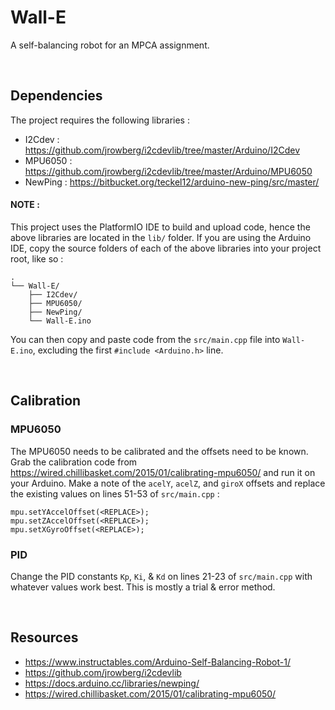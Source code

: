 # Wall-E
A self-balancing robot for an MPCA assignment.

<br />

## Dependencies
The project requires the following libraries :
  - I2Cdev : https://github.com/jrowberg/i2cdevlib/tree/master/Arduino/I2Cdev
  - MPU6050 : https://github.com/jrowberg/i2cdevlib/tree/master/Arduino/MPU6050
  - NewPing : https://bitbucket.org/teckel12/arduino-new-ping/src/master/

#### NOTE :
This project uses the PlatformIO IDE to build and upload code, hence the above libraries are located in the `lib/` folder.
If you are using the Arduino IDE, copy the source folders of each of the above libraries into your project root, like so :
```
.
└── Wall-E/
    ├── I2Cdev/
    ├── MPU6050/
    ├── NewPing/
    └── Wall-E.ino
```
You can then copy and paste code from the `src/main.cpp` file into `Wall-E.ino`, excluding the first `#include <Arduino.h>` line.

<br />

## Calibration
### MPU6050
The MPU6050 needs to be calibrated and the offsets need to be known. Grab the calibration code from https://wired.chillibasket.com/2015/01/calibrating-mpu6050/ and run it on your Arduino.
Make a note of the `acelY`, `acelZ`, and `giroX` offsets and replace the existing values on lines 51-53 of `src/main.cpp` :
```
mpu.setYAccelOffset(<REPLACE>);
mpu.setZAccelOffset(<REPLACE>);
mpu.setXGyroOffset(<REPLACE>);
```

### PID
Change the PID constants `Kp`, `Ki`, & `Kd` on lines 21-23 of `src/main.cpp` with whatever values work best. This is mostly a trial & error method.

<br />

## Resources
- https://www.instructables.com/Arduino-Self-Balancing-Robot-1/
- https://github.com/jrowberg/i2cdevlib
- https://docs.arduino.cc/libraries/newping/
- https://wired.chillibasket.com/2015/01/calibrating-mpu6050/
